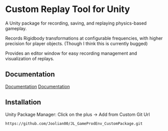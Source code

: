 # Custom Replay Tool for Unity
A Unity package for recording, saving, and replaying physics-based gameplay.

Records Rigidbody transformations at configurable frequencies, with higher precision for player objects. (Though I think this is currently bugged)

Provides an editor window for easy recording management and visualization of replays.


## Documentation

[Documentation](./api.md)
[Documentation](./docs/html/index.html)



## Installation
Unity Package Manager: Click on the plus → Add from Custom Git Url

```
https://github.com/Joolian00/JL_GameProdEnv_CustomPackage.git
```
    
